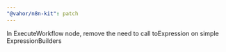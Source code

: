 ```yaml
---
"@vahor/n8n-kit": patch
---
```


In ExecuteWorkflow node, remove the need to call toExpression on simple ExpressionBuilders
